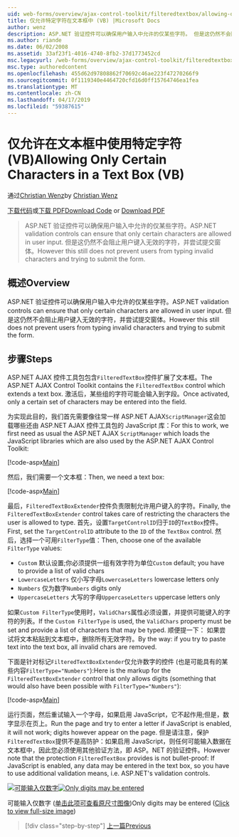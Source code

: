 ```yaml
---
uid: web-forms/overview/ajax-control-toolkit/filteredtextbox/allowing-only-certain-characters-in-a-text-box-vb
title: 仅允许特定字符在文本框中 (VB) |Microsoft Docs
author: wenz
description: ASP.NET 验证控件可以确保用户输入中允许的仅某些字符。 但是这仍然不会阻止用户根据键入的无效...
ms.author: riande
ms.date: 06/02/2008
ms.assetid: 33af23f1-4016-4740-8fb2-37d1773452cd
msc.legacyurl: /web-forms/overview/ajax-control-toolkit/filteredtextbox/allowing-only-certain-characters-in-a-text-box-vb
msc.type: authoredcontent
ms.openlocfilehash: 455d62d97808862f70692c46ae223f47270266f9
ms.sourcegitcommit: 0f1119340e4464720cfd16d0ff15764746ea1fea
ms.translationtype: MT
ms.contentlocale: zh-CN
ms.lasthandoff: 04/17/2019
ms.locfileid: "59387615"
---
```

# <a name="allowing-only-certain-characters-in-a-text-box-vb"></a><span data-ttu-id="de30d-104">仅允许在文本框中使用特定字符 (VB)</span><span class="sxs-lookup"><span data-stu-id="de30d-104">Allowing Only Certain Characters in a Text Box (VB)</span></span>

<span data-ttu-id="de30d-105">通过[Christian Wenz](https://github.com/wenz)</span><span class="sxs-lookup"><span data-stu-id="de30d-105">by [Christian Wenz](https://github.com/wenz)</span></span>

<span data-ttu-id="de30d-106">[下载代码](http://download.microsoft.com/download/4/c/2/4c2def7a-0d23-4055-91f9-1f18504167d7/FilteredTextBox0.vb.zip)或[下载 PDF](http://download.microsoft.com/download/b/6/a/b6ae89ee-df69-4c87-9bfb-ad1eb2b23373/filteredtextbox0VB.pdf)</span><span class="sxs-lookup"><span data-stu-id="de30d-106">[Download Code](http://download.microsoft.com/download/4/c/2/4c2def7a-0d23-4055-91f9-1f18504167d7/FilteredTextBox0.vb.zip) or [Download PDF](http://download.microsoft.com/download/b/6/a/b6ae89ee-df69-4c87-9bfb-ad1eb2b23373/filteredtextbox0VB.pdf)</span></span>

> <span data-ttu-id="de30d-107">ASP.NET 验证控件可以确保用户输入中允许的仅某些字符。</span><span class="sxs-lookup"><span data-stu-id="de30d-107">ASP.NET validation controls can ensure that only certain characters are allowed in user input.</span></span> <span data-ttu-id="de30d-108">但是这仍然不会阻止用户键入无效的字符，并尝试提交窗体。</span><span class="sxs-lookup"><span data-stu-id="de30d-108">However this still does not prevent users from typing invalid characters and trying to submit the form.</span></span>


## <a name="overview"></a><span data-ttu-id="de30d-109">概述</span><span class="sxs-lookup"><span data-stu-id="de30d-109">Overview</span></span>

<span data-ttu-id="de30d-110">ASP.NET 验证控件可以确保用户输入中允许的仅某些字符。</span><span class="sxs-lookup"><span data-stu-id="de30d-110">ASP.NET validation controls can ensure that only certain characters are allowed in user input.</span></span> <span data-ttu-id="de30d-111">但是这仍然不会阻止用户键入无效的字符，并尝试提交窗体。</span><span class="sxs-lookup"><span data-stu-id="de30d-111">However this still does not prevent users from typing invalid characters and trying to submit the form.</span></span>

## <a name="steps"></a><span data-ttu-id="de30d-112">步骤</span><span class="sxs-lookup"><span data-stu-id="de30d-112">Steps</span></span>

<span data-ttu-id="de30d-113">ASP.NET AJAX 控件工具包包含`FilteredTextBox`控件扩展了文本框。</span><span class="sxs-lookup"><span data-stu-id="de30d-113">The ASP.NET AJAX Control Toolkit contains the `FilteredTextBox` control which extends a text box.</span></span> <span data-ttu-id="de30d-114">激活后，某些组的字符可能会输入到字段。</span><span class="sxs-lookup"><span data-stu-id="de30d-114">Once activated, only a certain set of characters may be entered into the field.</span></span>

<span data-ttu-id="de30d-115">为实现此目的，我们首先需要像往常一样 ASP.NET AJAX`ScriptManager`这会加载哪些还由 ASP.NET AJAX 控件工具包的 JavaScript 库：</span><span class="sxs-lookup"><span data-stu-id="de30d-115">For this to work, we first need as usual the ASP.NET AJAX `ScriptManager` which loads the JavaScript libraries which are also used by the ASP.NET AJAX Control Toolkit:</span></span>

[!code-aspx[Main](allowing-only-certain-characters-in-a-text-box-vb/samples/sample1.aspx)]

<span data-ttu-id="de30d-116">然后，我们需要一个文本框：</span><span class="sxs-lookup"><span data-stu-id="de30d-116">Then, we need a text box:</span></span>

[!code-aspx[Main](allowing-only-certain-characters-in-a-text-box-vb/samples/sample2.aspx)]

<span data-ttu-id="de30d-117">最后，`FilteredTextBoxExtender`控件负责限制允许用户键入的字符。</span><span class="sxs-lookup"><span data-stu-id="de30d-117">Finally, the `FilteredTextBoxExtender` control takes care of restricting the characters the user is allowed to type.</span></span> <span data-ttu-id="de30d-118">首先，设置`TargetControlID`归于`ID`的`TextBox`控件。</span><span class="sxs-lookup"><span data-stu-id="de30d-118">First, set the `TargetControlID` attribute to the `ID` of the `TextBox` control.</span></span> <span data-ttu-id="de30d-119">然后，选择一个可用`FilterType`值：</span><span class="sxs-lookup"><span data-stu-id="de30d-119">Then, choose one of the available `FilterType` values:</span></span>

- <span data-ttu-id="de30d-120">`Custom` 默认设置;你必须提供一组有效字符为单位</span><span class="sxs-lookup"><span data-stu-id="de30d-120">`Custom` default; you have to provide a list of valid chars</span></span>
- <span data-ttu-id="de30d-121">`LowercaseLetters` 仅小写字母</span><span class="sxs-lookup"><span data-stu-id="de30d-121">`LowercaseLetters` lowercase letters only</span></span>
- <span data-ttu-id="de30d-122">`Numbers` 仅为数字</span><span class="sxs-lookup"><span data-stu-id="de30d-122">`Numbers` digits only</span></span>
- <span data-ttu-id="de30d-123">`UppercaseLetters` 大写的字母</span><span class="sxs-lookup"><span data-stu-id="de30d-123">`UppercaseLetters` uppercase letters only</span></span>

<span data-ttu-id="de30d-124">如果`Custom FilterType`使用时，`ValidChars`属性必须设置，并提供可能键入的字符的列表。</span><span class="sxs-lookup"><span data-stu-id="de30d-124">If the `Custom FilterType` is used, the `ValidChars` property must be set and provide a list of characters that may be typed.</span></span> <span data-ttu-id="de30d-125">顺便提一下： 如果尝试将文本粘贴到文本框中，删除所有无效字符。</span><span class="sxs-lookup"><span data-stu-id="de30d-125">By the way: if you try to paste text into the text box, all invalid chars are removed.</span></span>

<span data-ttu-id="de30d-126">下面是针对标记`FilteredTextBoxExtender`仅允许数字的控件 (也是可能具有的某些内容`FilterType="Numbers"`):</span><span class="sxs-lookup"><span data-stu-id="de30d-126">Here is the markup for the `FilteredTextBoxExtender` control that only allows digits (something that would also have been possible with `FilterType="Numbers"`):</span></span>

[!code-aspx[Main](allowing-only-certain-characters-in-a-text-box-vb/samples/sample3.aspx)]

<span data-ttu-id="de30d-127">运行页面，然后重试输入一个字母，如果启用 JavaScript，它不起作用;但是，数字显示在页上。</span><span class="sxs-lookup"><span data-stu-id="de30d-127">Run the page and try to enter a letter if JavaScript is enabled, it will not work; digits however appear on the page.</span></span> <span data-ttu-id="de30d-128">但是请注意，保护`FilteredTextBox`提供不是高防护：如果启用 JavaScript，则任何可能输入数据在文本框中，因此您必须使用其他验证方法，即 ASP。NET 的验证控件。</span><span class="sxs-lookup"><span data-stu-id="de30d-128">However note that the protection `FilteredTextBox` provides is not bullet-proof: If JavaScript is enabled, any data may be entered in the text box, so you have to use additional validation means, i.e. ASP.NET's validation controls.</span></span>


<span data-ttu-id="de30d-129">[![可能输入仅数字](allowing-only-certain-characters-in-a-text-box-vb/_static/image2.png)](allowing-only-certain-characters-in-a-text-box-vb/_static/image1.png)</span><span class="sxs-lookup"><span data-stu-id="de30d-129">[![Only digits may be entered](allowing-only-certain-characters-in-a-text-box-vb/_static/image2.png)](allowing-only-certain-characters-in-a-text-box-vb/_static/image1.png)</span></span>

<span data-ttu-id="de30d-130">可能输入仅数字 ([单击此项可查看原尺寸图像](allowing-only-certain-characters-in-a-text-box-vb/_static/image3.png))</span><span class="sxs-lookup"><span data-stu-id="de30d-130">Only digits may be entered ([Click to view full-size image](allowing-only-certain-characters-in-a-text-box-vb/_static/image3.png))</span></span>

> [!div class="step-by-step"]
> [<span data-ttu-id="de30d-131">上一篇</span><span class="sxs-lookup"><span data-stu-id="de30d-131">Previous</span></span>](allowing-only-certain-characters-in-a-text-box-cs.md)
